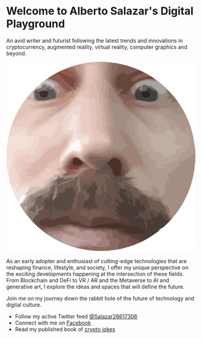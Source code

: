 # Welcome to Alberto Salazar's Digital Playground

An avid writer and futurist following the latest trends and innovations in cryptocurrency, augmented reality, virtual reality, computer graphics and beyond.

[![Alberto's portrait image][alberto_img]](#top)

As an early adopter and enthusiast of cutting-edge technologies that are reshaping finance, lifestyle, and society, I offer my unique perspective on the exciting developments happening at the intersection of these fields. From Blockchain and DeFi to VR / AR and the Metaverse to AI and generative art, I explore the ideas and spaces that will define the future.

Join me on my journey down the rabbit hole of the future of technology and digital culture.

- Follow my active Twitter feed [@Salazar26617306][alberto_twitter]
- Connect with me on [Facebook][alberto_facebook]
- Read my published book of [crypto jokes][crypto_jokes]

<!-- REFERENCES -->
[alberto_img]: assets/img/alberto.png "Alberto's portrait image"
[alberto_twitter]: https://twitter.com/Salazar26617306 "Alberto's twitter profile"
[alberto_facebook]: https://web.facebook.com/Salazar26617306 "Alberto's facebook page"
[crypto_jokes]: https://coin-to.win/jokes/ "A dedicated page on my crypto jokes book"
